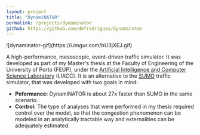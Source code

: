 ```yaml
---
layout: project
title: "DynamiNATOR"
permalink: /projects/dynaminator
github: https://github.com/dmfrodrigues/dynaminator
---
```


<div class="scroll" markdown="1">
![dynaminator-gif](https://i.imgur.com/bU3jXEJ.gif)
</div>

A high-performance, mesoscopic, event-driven traffic simulator. It was developed as part of my Master's thesis at the Faculty of Engineering of the University of Porto (FEUP), under the [Artificial Intelligence and Computer Science Laboratory](https://liacc.fe.up.pt/) (LIACC). It is an alternative to the [SUMO](https://sumo.dlr.de/docs/SUMO_at_a_Glance.html) traffic simulator, that was developed with two goals in mind:
- **Peformance:** DynamiNATOR is about 27x faster than SUMO in the same scenario.
- **Control:** The type of analyses that were performed in my thesis required control over the model, so that the congestion phenomenon can be modeled in an analytically tractable way and externalities can be adequately estimated.
